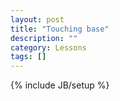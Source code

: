 ```yaml
---
layout: post
title: "Touching base"
description: ""
category: Lessons
tags: []
---
```

{% include JB/setup %}

